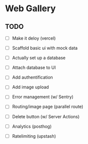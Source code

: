 # Web Gallery

## TODO

- [ ] Make it deloy (vercel)
- [ ] Scaffold basic ui with mock data
- [ ] Actually set up a database
- [ ] Attach database to UI
- [ ] Add authentification
- [ ] Add image upload
- [ ] Error management (w/ Sentry)
- [ ] Routing/image page (parallel route)
- [ ] Delete button (w/ Server Actions)
- [ ] Analytics (posthog)
- [ ] Ratelimiting (upstash)


